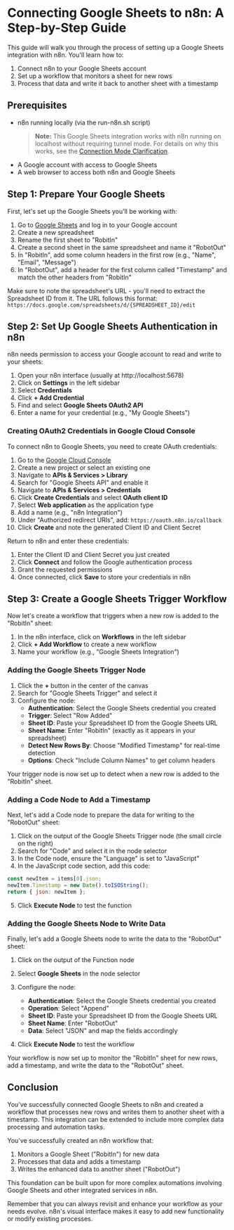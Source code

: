 # Connecting Google Sheets to n8n: A Step-by-Step Guide

This guide will walk you through the process of setting up a Google Sheets integration with n8n. You'll learn how to:

1. Connect n8n to your Google Sheets account
2. Set up a workflow that monitors a sheet for new rows
3. Process that data and write it back to another sheet with a timestamp

## Prerequisites

- n8n running locally (via the run-n8n.sh script)
  > **Note:** This Google Sheets integration works with n8n running on localhost without requiring tunnel mode. For details on why this works, see the [Connection Mode Clarification](./google-sheets-integration-clarification.md).
- A Google account with access to Google Sheets
- A web browser to access both n8n and Google Sheets

## Step 1: Prepare Your Google Sheets

First, let's set up the Google Sheets you'll be working with:

1. Go to [Google Sheets](https://sheets.google.com) and log in to your Google account
2. Create a new spreadsheet
3. Rename the first sheet to "RobitIn"
4. Create a second sheet in the same spreadsheet and name it "RobotOut"
5. In "RobitIn", add some column headers in the first row (e.g., "Name", "Email", "Message")
6. In "RobotOut", add a header for the first column called "Timestamp" and match the other headers from "RobitIn"

Make sure to note the spreadsheet's URL - you'll need to extract the Spreadsheet ID from it. The URL follows this format:
`https://docs.google.com/spreadsheets/d/{SPREADSHEET_ID}/edit`

## Step 2: Set Up Google Sheets Authentication in n8n

n8n needs permission to access your Google account to read and write to your sheets:

1. Open your n8n interface (usually at http://localhost:5678)
2. Click on **Settings** in the left sidebar
3. Select **Credentials**
4. Click **+ Add Credential**
5. Find and select **Google Sheets OAuth2 API**
6. Enter a name for your credential (e.g., "My Google Sheets")

### Creating OAuth2 Credentials in Google Cloud Console

To connect n8n to Google Sheets, you need to create OAuth credentials:

1. Go to the [Google Cloud Console](https://console.cloud.google.com/)
2. Create a new project or select an existing one
3. Navigate to **APIs & Services > Library**
4. Search for "Google Sheets API" and enable it
5. Navigate to **APIs & Services > Credentials**
6. Click **Create Credentials** and select **OAuth client ID**
7. Select **Web application** as the application type
8. Add a name (e.g., "n8n Integration")
9. Under "Authorized redirect URIs", add: `https://oauth.n8n.io/callback`
10. Click **Create** and note the generated Client ID and Client Secret

Return to n8n and enter these credentials:

1. Enter the Client ID and Client Secret you just created
2. Click **Connect** and follow the Google authentication process
3. Grant the requested permissions
4. Once connected, click **Save** to store your credentials in n8n

## Step 3: Create a Google Sheets Trigger Workflow

Now let's create a workflow that triggers when a new row is added to the "RobitIn" sheet:

1. In the n8n interface, click on **Workflows** in the left sidebar
2. Click **+ Add Workflow** to create a new workflow
3. Name your workflow (e.g., "Google Sheets Integration")

### Adding the Google Sheets Trigger Node

1. Click the **+** button in the center of the canvas
2. Search for "Google Sheets Trigger" and select it
3. Configure the node:
   - **Authentication**: Select the Google Sheets credential you created
   - **Trigger**: Select "Row Added"
   - **Sheet ID**: Paste your Spreadsheet ID from the Google Sheets URL
   - **Sheet Name**: Enter "RobitIn" (exactly as it appears in your spreadsheet)
   - **Detect New Rows By**: Choose "Modified Timestamp" for real-time detection
   - **Options**: Check "Include Column Names" to get column headers

Your trigger node is now set up to detect when a new row is added to the "RobitIn" sheet.

### Adding a Code Node to Add a Timestamp

Next, let's add a Code node to prepare the data for writing to the "RobotOut" sheet:

1. Click on the output of the Google Sheets Trigger node (the small circle on the right)
2. Search for "Code" and select it in the node selector
3. In the Code node, ensure the "Language" is set to "JavaScript"
4. In the JavaScript code section, add this code:
```javascript
const newItem = items[0].json;
newItem.Timestamp = new Date().toISOString();
return { json: newItem };
```
5. Click **Execute Node** to test the function

### Adding the Google Sheets Node to Write Data

Finally, let's add a Google Sheets node to write the data to the "RobotOut" sheet:

1. Click on the output of the Function node
2. Select **Google Sheets** in the node selector
3. Configure the node:
   - **Authentication**: Select the Google Sheets credential you created
   - **Operation**: Select "Append"
   - **Sheet ID**: Paste your Spreadsheet ID from the Google Sheets URL
   - **Sheet Name**: Enter "RobotOut"
   - **Data**: Select "JSON" and map the fields accordingly

4. Click **Execute Node** to test the workflow

Your workflow is now set up to monitor the "RobitIn" sheet for new rows, add a timestamp, and write the data to the "RobotOut" sheet.

## Conclusion

You've successfully connected Google Sheets to n8n and created a workflow that processes new rows and writes them to another sheet with a timestamp. This integration can be extended to include more complex data processing and automation tasks.

You've successfully created an n8n workflow that:

1. Monitors a Google Sheet ("RobitIn") for new data
2. Processes that data and adds a timestamp
3. Writes the enhanced data to another sheet ("RobotOut")

This foundation can be built upon for more complex automations involving Google Sheets and other integrated services in n8n.

Remember that you can always revisit and enhance your workflow as your needs evolve. n8n's visual interface makes it easy to add new functionality or modify existing processes.


